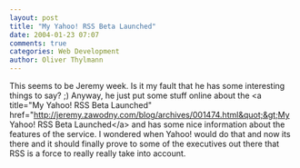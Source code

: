 ```yaml
---
layout: post
title: "My Yahoo! RSS Beta Launched"
date: 2004-01-23 07:07
comments: true
categories: Web Development
author: Oliver Thylmann
---
```



This seems to be Jeremy week. Is it my fault that he has some interesting things to say? ;) Anyway, he just put some stuff online about the &lt;a title=&quot;My Yahoo! RSS Beta Launched&quot; href=&quot;http://jeremy.zawodny.com/blog/archives/001474.html&quot;&gt;My Yahoo! RSS Beta Launched&lt;/a&gt; and has some nice information about the features of the service. I wondered when Yahoo! would do that and now its there and it should finally prove to some of the executives out there that RSS is a force to really really take into account.

